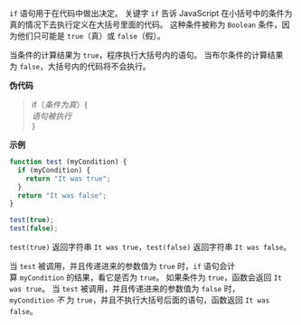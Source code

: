 `if` 语句用于在代码中做出决定。 关键字 `if` 告诉 JavaScript 在小括号中的条件为真的情况下去执行定义在大括号里面的代码。 这种条件被称为 `Boolean` 条件，因为他们只可能是 `true`（真）或 `false`（假）。

当条件的计算结果为 `true`，程序执行大括号内的语句。 当布尔条件的计算结果为 `false`，大括号内的代码将不会执行。

**伪代码**

> if（*条件为真*）{  
> *语句被执行*  
> }

**示例**

```js
function test (myCondition) {
  if (myCondition) {
    return "It was true";
  }
  return "It was false";
}

test(true);
test(false);
```

`test(true)` 返回字符串 `It was true`，`test(false)` 返回字符串 `It was false`。

当 `test` 被调用，并且传递进来的参数值为 `true` 时，`if` 语句会计算 `myCondition` 的结果，看它是否为 `true`。 如果条件为 `true`，函数会返回 `It was true`。 当 `test` 被调用，并且传递进来的参数值为 `false` 时，`myCondition` *不* 为 `true`，并且不执行大括号后面的语句，函数返回 `It was false`。
